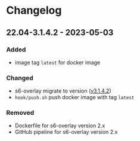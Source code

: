 # Changelog
## 22.04-3.1.4.2 - 2023-05-03

### Added
- image tag `latest` for docker image

### Changed
- s6-overlay migrate to version ([v3.1.4.2](https://github.com/just-containers/s6-overlay/releases))
- `hook/push.sh` push docker image with tag `latest`

### Removed
- Dockerfile for s6-overlay version 2.x
- GitHub pipeline for s6-overlay version 2.x

